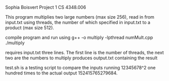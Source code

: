 Sophia Boisvert
Project 1
CS 4348.006

This program multiplies two large numbers (max size 256), read in from 
input.txt using threads, the number of which specified in input.txt
to a product (max size 512).

compile program and run using 
	g++ -o multiply -lpthread numMult.cpp
	./multiply

requires input.txt
	three lines. The first line is the number of threads, the 
	next two are the numbers to multiply
produces output.txt containing the result

test.sh is a testing script to compare the inputs running 12345678^2
one hundred times to the actual output 152415765279684.
